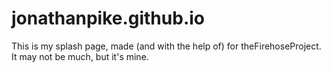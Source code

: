 # jonathanpike.github.io

This is my splash page, made (and with the help of) for theFirehoseProject. It may not be much, but it's mine. 
